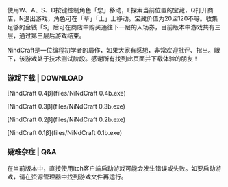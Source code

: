 使用W、A、S、D按键控制角色「您」移动，E探索当前位置的宝藏，Q打开商店，N退出游戏，角色可在「草」「土」上移动。宝藏价值为20$至120$不等。收集足够的金钱「$」后可在商店中购买通往下一层的入场券，目前版本中游戏共有三层，通过第三层后游戏结束。

NindCraft是一位编程初学者的屑作，如果大家有感想，非常欢迎批评、指出。眼下，该游戏处于技术测试阶段。感谢所有找到此页面并下载体验的朋友！  

### 游戏下载 | DOWNLOAD

[NindCraft 0.4β](files/NiNdCraft 0.4b.exe)

[NindCraft 0.3β](files/NiNdCraft 0.3b.exe)

[NindCraft 0.2β](files/NiNdCraft 0.2b.exe)

[NindCraft 0.1β](files/NiNdCraft 0.1b.exe)

### 疑难杂症 | Q&A

在当前版本中，直接使用itch客户端启动游戏可能会发生错误或失败。如要启动游戏，请在资源管理器中找到游戏文件再运行。
